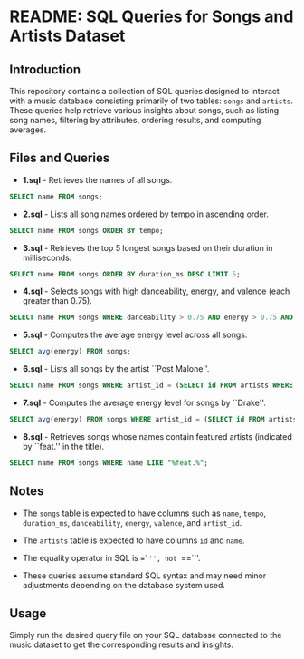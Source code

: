 # README: SQL Queries for Songs and Artists Dataset


## Introduction

This repository contains a collection of SQL queries designed to interact with a music database consisting primarily of two tables: `songs` and `artists`. These queries help retrieve various insights about songs, such as listing song names, filtering by attributes, ordering results, and computing averages.


## Files and Queries

- **1.sql** - Retrieves the names of all songs.
```sql
SELECT name FROM songs;
```

- **2.sql** - Lists all song names ordered by tempo in ascending order.
```sql
SELECT name FROM songs ORDER BY tempo;
```

- **3.sql** - Retrieves the top 5 longest songs based on their duration in milliseconds.
```sql
SELECT name FROM songs ORDER BY duration_ms DESC LIMIT 5;
```

- **4.sql** - Selects songs with high danceability, energy, and valence (each greater than 0.75).
```sql
SELECT name FROM songs WHERE danceability > 0.75 AND energy > 0.75 AND valence > 0.75;
```

- **5.sql** - Computes the average energy level across all songs.
```sql
SELECT avg(energy) FROM songs;
```

- **6.sql** - Lists all songs by the artist ``Post Malone''.
```sql
SELECT name FROM songs WHERE artist_id = (SELECT id FROM artists WHERE name = "Post Malone");
```

- **7.sql** - Computes the average energy level for songs by ``Drake''.
```sql
SELECT avg(energy) FROM songs WHERE artist_id = (SELECT id FROM artists WHERE name = "Drake");
```

- **8.sql** - Retrieves songs whose names contain featured artists (indicated by ``feat.'' in the title).
```sql
SELECT name FROM songs WHERE name LIKE "%feat.%";
```

## Notes

- The `songs` table is expected to have columns such as `name`, `tempo`, `duration_ms`, `danceability`, `energy`, `valence`, and `artist_id`.

- The `artists` table is expected to have columns `id` and `name`.

- The equality operator in SQL is ```=`'', not ```==`''.

- These queries assume standard SQL syntax and may need minor adjustments depending on the database system used.

## Usage

Simply run the desired query file on your SQL database connected to the music dataset to get the corresponding results and insights.
